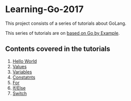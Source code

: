 # Learning-Go-2017
This project consists of a series of tutorials about GoLang.

This series of tutorials are on [based on Go by Example](https://gobyexample.com/).

## Contents covered in the tutorials

1. [Hello World](./01_Hello_World)
2. [Values](./02_Values)
3. [Variables](./03_Variables)
4. [Constatnts](./04_Constants)
5. [For](./05_For)
6. [If/Else](./06_If_Else)
7. [Switch](./07_Switch)
